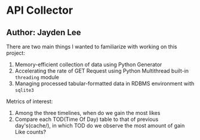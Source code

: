 # API Collector
## Author: Jayden Lee

There are two main things I wanted to familiarize with working on this project:
1. Memory-efficient collection of data using Python Generator
2. Accelerating the rate of GET Request using Python Multithread built-in `threading` module
3. Managing processed tabular-formatted data in RDBMS environment with `sqlite3`

Metrics of interest:
1. Among the three timelines, when do we gain the most likes
2. Compare each TOD(Time Of Day) table to that of previous day's(cache/), in which TOD do we observe the most amount of gain Like counts?